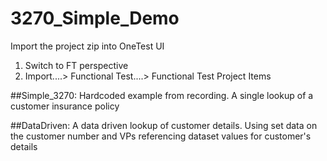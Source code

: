 # 3270_Simple_Demo

Import the project zip into OneTest UI

1. Switch to FT perspective
2. Import....> Functional Test....> Functional Test Project Items

##Simple_3270:
Hardcoded example from recording. A single lookup of a customer insurance policy

##DataDriven:
A data driven lookup of customer details. Using set data on the customer number and VPs referencing dataset values for customer's details
